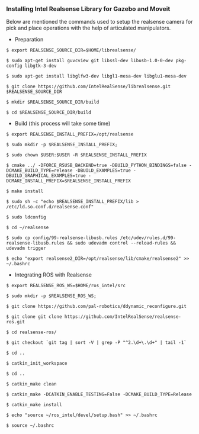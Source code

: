 ### Installing Intel Realsense Library for Gazebo and Moveit

Below are mentioned the commands used to setup the realsense camera for pick and place operations with the help of articulated manipulators. 

* Preparation

```
$ export REALSENSE_SOURCE_DIR=$HOME/librealsense/

$ sudo apt-get install guvcview git libssl-dev libusb-1.0-0-dev pkg-config libgtk-3-dev

$ sudo apt-get install libglfw3-dev libgl1-mesa-dev libglu1-mesa-dev

$ git clone https://github.com/IntelRealSense/librealsense.git $REALSENSE_SOURCE_DIR

$ mkdir $REALSENSE_SOURCE_DIR/build

$ cd $REALSENSE_SOURCE_DIR/build
```

* Build (this process will take some time)

```
$ export REALSENSE_INSTALL_PREFIX=/opt/realsense

$ sudo mkdir -p $REALSENSE_INSTALL_PREFIX;

$ sudo chown $USER:$USER -R $REALSENSE_INSTALL_PREFIX

$ cmake ../ -DFORCE_RSUSB_BACKEND=true -DBUILD_PYTHON_BINDINGS=false -DCMAKE_BUILD_TYPE=release -DBUILD_EXAMPLES=true -DBUILD_GRAPHICAL_EXAMPLES=true -DCMAKE_INSTALL_PREFIX=$REALSENSE_INSTALL_PREFIX

$ make install

$ sudo sh -c "echo $REALSENSE_INSTALL_PREFIX/lib > /etc/ld.so.conf.d/realsense.conf"

$ sudo ldconfig

$ cd ~/realsense

$ sudo cp config/99-realsense-libusb.rules /etc/udev/rules.d/99-realsense-libusb.rules && sudo udevadm control --reload-rules && udevadm trigger

$ echo "export realsense2_DIR=/opt/realsense/lib/cmake/realsense2" >> ~/.bashrc
```

* Integrating ROS with Realsense

```
$ export REALSENSE_ROS_WS=$HOME/ros_intel/src

$ sudo mkdir -p $REALSENSE_ROS_WS;

$ git clone https://github.com/pal-robotics/ddynamic_reconfigure.git

$ git clone git clone https://github.com/IntelRealSense/realsense-ros.git

$ cd realsense-ros/

$ git checkout `git tag | sort -V | grep -P "^2.\d+\.\d+" | tail -1`

$ cd ..

$ catkin_init_workspace

$ cd ..

$ catkin_make clean

$ catkin_make -DCATKIN_ENABLE_TESTING=False -DCMAKE_BUILD_TYPE=Release

$ catkin_make install

$ echo "source ~/ros_intel/devel/setup.bash" >> ~/.bashrc

$ source ~/.bashrc

```
